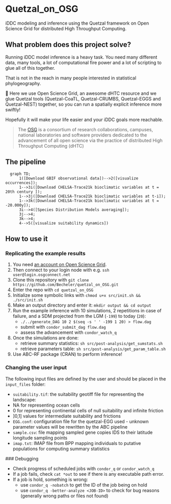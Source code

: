# Quetzal_on_OSG

iDDC modeling and inference using the Quetzal framework on Open Science Grid
for distributed High Throughput Computing.

## What problem does this project solve?

Running iDDC model inference is a heavy task. You need many different data,
many tools, a lot of computational fire power and a lot of scripting to glue all of this together.

That is not in the reach in many people interested in statistical phylogeography.

:gift: Here we use Open Science Grid, an awesome dHTC resource and we glue Quetzal tools (Quetzal-CoaTL,
Quetzal-CRUMBS, Quetzal-EGGS and Quetzal-NEST) together, so you can run
a spatially explicit inference more swiftly!

Hopefully it will make your life easier and your iDDC goals more reachable.

>  The [OSG](https://opensciencegrid.org/) is a consortium of research collaborations, campuses, national
> laboratories and software providers dedicated to the advancement of all open
> science via the practice of distributed High Throughput Computing (dHTC)

## The pipeline

```mermaid
  graph TD;
      1([Download GBIF observational data])-->2([visualize occurrences]);
      1-->3i([Download CHELSA-Trace21k bioclimatic variables at t = 20th century ]);
      1-->3j([Download CHELSA-Trace21k bioclimatic variables at t-i]);
      1-->3k([Download CHELSA-Trace21k bioclimatic variables at t = -20.000y]);
      3i-->4([Species Distribution Models averaging]);
      3j-->4;
      3k-->4;
      4-->5([visualize suitability dynamics])
```

## How to use it

### Replicating the example results

1. You need [an account on Open Science Grid](https://opensciencegrid.org/).
2. Then connect to your login node with e.g. `ssh user@login.osgconnect.net`
3. Clone this repository with `git clone https://github.com/Becheler/quetzal_on_OSG.git`
4. Enter the repo with `cd quetzal_on_OSG`
5. Initialize some symbolic links with `chmod u+x src/init.sh && ./src/init.sh`
6. Make an output directory and enter it: `mkdir output && cd output`
7. Run the example inference with 10 simulations, 2 repetitions in case of failure, and a SDM projected from the LGM (`-199`) to today (`20`):
     - `./../generate_DAG 10 2 $(seq -s ' ' -199 1 20) > flow.dag`
     - submit with `condor_submit_dag flow.dag`
     - assess the advancement with `condor_watch_q`
8. Once the simulations are done:
   - retrieve summary statistics: `sh src/post-analysis/get_sumstats.sh`
   - retrieve parameters table: `sh src/post-analysis/get_param_table.sh`
9. Use ABC-RF package (CRAN) to perform inference!

### Changing the user input

The following input files are defined by the user and should be placed in the `input_files` folder:

- `suitability.tif`: the suitability geotiff file for representing the landscape:
 - NA for representing ocean cells
 - 0 for representing continental cells of null suitability and infinite friction
 - ]0,1] values for intermediate suitability and frictions
- `EGG.conf`: configuration file for the quetzal-EGG used - unknown parameter values will be rewritten by the ABC pipeline
- `sample.csv`: file mapping sampled gene copies IDS to their latitude longitude sampling points
- `imap.txt`: IMAP file from BPP mapping individuals to putative populations for computing summary statistics

### Debugging

* Check progress of scheduled jobs with `condor_q` or `condor_watch_q`
* If a job fails, check `cat *out` to see if there is any executable path error.
* If a job is hold, something is wrong:
    - use `condor_q -nobatch` to get the ID of the job being on hold
    - use `condor_q -better-analyze <JOB-ID>` to check for bug reasons (generally wrong paths or files not found)
